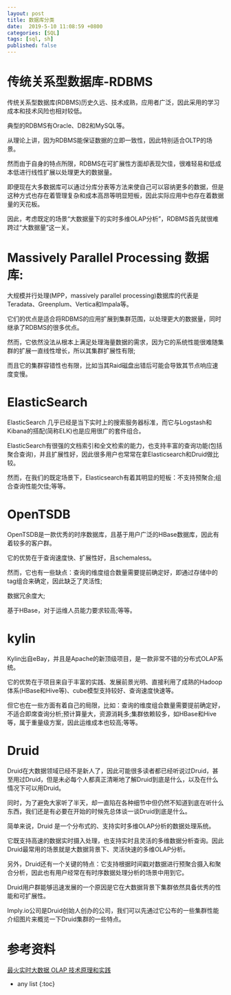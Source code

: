 ```yaml
---
layout: post
title: 数据库分类
date:  2019-5-10 11:08:59 +0800
categories: [SQL]
tags: [sql, sh]
published: false
---
```


# 传统关系型数据库-RDBMS

传统关系型数据库(RDBMS)历史久远、技术成熟，应用者广泛，因此采用的学习成本和技术风险也相对较低。

典型的RDBMS有Oracle、DB2和MySQL等。

从理论上讲，因为RDBMS能保证数据的立即一致性，因此特别适合OLTP的场景。

然而由于自身的特点所限，RDBMS在可扩展性方面却表现欠佳，很难轻易和低成本低进行线性扩展以处理更大的数据量。

即便现在大多数据库可以通过分库分表等方法来使自己可以容纳更多的数据，但是这种方式也存在着管理复杂和成本高昂等明显短板，因此实际应用中也存在着数据量的天花板。

因此，考虑既定的场景“大数据量下的实时多维OLAP分析”，RDBMS首先就很难跨过“大数据量”这一关。

# Massively Parallel Processing 数据库:

大规模并行处理(MPP，massively parallel processing)数据库的代表是Teradata、Greenplum、Vertica和Impala等。

它们的优点是适合将RDBMS的应用扩展到集群范围，以处理更大的数据量，同时继承了RDBMS的很多优点。

然而，它依然没法从根本上满足处理海量数据的需求，因为它的系统性能很难随集群的扩展一直线性增长，所以其集群扩展性有限;

而且它的集群容错性也有限，比如当其Raid磁盘出错后可能会导致其节点响应速度变慢。

# ElasticSearch

ElasticSearch 几乎已经是当下实时上的搜索服务器标准，而它与Logstash和Kibana的搭配(简称ELK)也是应用很广的套件组合。

ElasticSearch有很强的文档索引和全文检索的能力，也支持丰富的查询功能(包括聚合查询)，并且扩展性好，因此很多用户也常常在拿Elasticsearch和Druid做比较。

然而，在我们的既定场景下，Elasticsearch有着其明显的短板：不支持预聚合;组合查询性能欠佳;等等。

# OpenTSDB

OpenTSDB是一款优秀的时序数据库，且基于用户广泛的HBase数据库，因此有着较多的客户群。

它的优势在于查询速度快、扩展性好，且schemaless。

然而，它也有一些缺点：查询的维度组合数量需要提前确定好，即通过存储中的tag组合来确定，因此缺乏了灵活性;

数据冗余度大;

基于HBase，对于运维人员能力要求较高;等等。

# kylin

Kylin出自eBay，并且是Apache的新顶级项目，是一款非常不错的分布式OLAP系统。

它的优势在于项目来自于丰富的实践、发展前景光明、直接利用了成熟的Hadoop体系(HBase和Hive等)、cube模型支持较好、查询速度快速等。

但它也在一些方面有着自己的局限，比如：查询的维度组合数量需要提前确定好，不适合即席查询分析;预计算量大，资源消耗多;集群依赖较多，如HBase和Hive等，属于重量级方案，因此运维成本也较高;等等。

# Druid

Druid在大数据领域已经不是新人了，因此可能很多读者都已经听说过Druid，甚至用过Druid，但是未必每个人都真正清晰地了解Druid到底是什么，以及在什么情况下可以用Druid。

同时，为了避免大家听了半天，却一直陷在各种细节中但仍然不知道到底在听什么东西，我们还是有必要在开始的时候先总体谈一谈Druid到底是什么。

简单来说，Druid 是一个分布式的、支持实时多维OLAP分析的数据处理系统。

它既支持高速的数据实时摄入处理，也支持实时且灵活的多维数据分析查询。因此Druid最常用的场景就是大数据背景下、灵活快速的多维OLAP分析。 

另外，Druid还有一个关键的特点：它支持根据时间戳对数据进行预聚合摄入和聚合分析，因此也有用户经常在有时序数据处理分析的场景中用到它。

Druid用户群能够迅速发展的一个原因是它在大数据背景下集群依然具备优秀的性能和可扩展性。

Imply.io公司是Druid创始人创办的公司，我们可以先通过它公布的一些集群性能介绍图片来概览一下Druid集群的一些特点。

# 参考资料

[最火实时大数据 OLAP 技术原理和实践](http://www.raincent.com/content-10-9760-1.html)

* any list
{:toc}